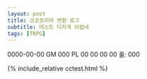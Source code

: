 ```yaml
---
layout: post
title: 코코포리아 변환 로그
subtitle: 테스트 디지게 어렵네
tags: [TRPG]
---
```


0000-00-00
GM 000
PL 00 00 00 00
룰: 000

{% include_relative cctest.html %}
